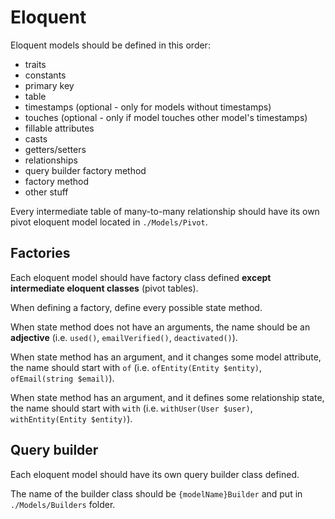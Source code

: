 # Eloquent

Eloquent models should be defined in this order:
- traits
- constants
- primary key
- table
- timestamps (optional - only for models without timestamps)
- touches (optional - only if model touches other model's timestamps)
- fillable attributes
- casts
- getters/setters
- relationships
- query builder factory method
- factory method
- other stuff

Every intermediate table of many-to-many relationship should
have its own pivot eloquent model located in `./Models/Pivot`.

## Factories

Each eloquent model should have factory class defined **except intermediate eloquent classes** (pivot tables).

When defining a factory, define every possible state method.

When state method does not have an arguments, the name should be an **adjective** (i.e. `used()`, `emailVerified()`, `deactivated()`).

When state method has an argument, and it changes some model attribute, the name should start with `of` (i.e. `ofEntity(Entity $entity)`, `ofEmail(string $email)`).

When state method has an argument, and it defines some relationship state, the name should start with `with` (i.e. `withUser(User $user)`, `withEntity(Entity $entity)`).

## Query builder

Each eloquent model should have its own query builder class defined.

The name of the builder class should be `{modelName}Builder` and put in `./Models/Builders` folder.